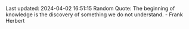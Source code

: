 Last updated: 2024-04-02 16:51:15
Random Quote: The beginning of knowledge is the discovery of something we do not understand. - Frank Herbert